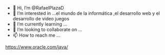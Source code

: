 - 👋 Hi, I’m @RafaelPlazaD
- 👀 I’m interested in ...el mundo de la informática ,el desarrollo web y el desarrollo de video juegos 
- 🌱 I’m currently learning ...
- 💞️ I’m looking to collaborate on ...
- 📫 How to reach me ...

<!---
RafaelPlazaD/RafaelPlazaD is a ✨ special ✨ repository because its `README.md` (this file) appears on your GitHub profile.
You can click the Preview link to take a look at your changes.
--->
https://www.oracle.com/java/
